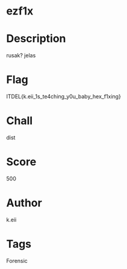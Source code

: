 
# ezf1x
# Description
rusak? jelas

# Flag
ITDEL{k.eii_1s_te4ching_y0u_baby_hex_f1xing}

# Chall
dist

# Score
500

# Author
k.eii

# Tags
Forensic
